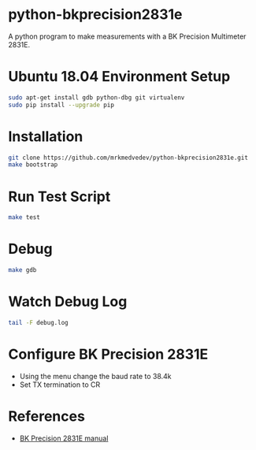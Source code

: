 # python-bkprecision2831e
A python program to make measurements with a BK Precision Multimeter 2831E.

# Ubuntu 18.04 Environment Setup
```bash
sudo apt-get install gdb python-dbg git virtualenv
sudo pip install --upgrade pip
```

# Installation
```bash
git clone https://github.com/mrkmedvedev/python-bkprecision2831e.git
make bootstrap
```

# Run Test Script
```bash
make test
```

# Debug
```bash
make gdb
```

# Watch Debug Log
```bash
tail -F debug.log
```

# Configure BK Precision 2831E
* Using the menu change the baud rate to 38.4k
* Set TX termination to CR

# References
* [BK Precision 2831E manual](https://bkpmedia.s3.amazonaws.com/downloads/manuals/en-us/2831Eand5491B_manual.pdf)

